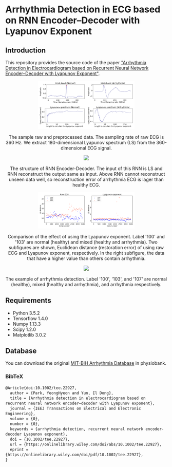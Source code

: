 Arrhythmia Detection in ECG based on RNN Encoder–Decoder with Lyapunov Exponent
=====

## Introduction
This repository provides the source code of the paper <a href="https://onlinelibrary.wiley.com/doi/full/10.1002/tee.22927">"Arrhythmia Detection in Electrocardiogram based on Recurrent Neural Network Encoder–Decoder with Lyapunov Exponent"</a>.

<div align="center">
  <img src="./figures/lyapunov.png" width="300">  
  <p>The sample raw and preprocessed data. The sampling rate of raw ECG is 360 Hz. We extract 180-dimensional Lyapunov spectrum (LS) from the 360-dimensional ECG signal.</p>
</div>

<div align="center">
  <img src="./figures/model.png" width="300">  
  <p>The structure of RNN Encoder-Decoder. The input of this RNN is LS and RNN reconstruct the output same as input. Above RNN cannot reconstruct unseen data well, so reconstruction error of arrhythmia ECG is lager than healthy ECG.</p>
</div>

<div align="center">
  <img src="./figures/arrhythmia-detection.png" width="300">  
  <p>Comparison of the effect of using the Lyapunov exponent. Label '100' and '103' are normal (healthy) and mixed (healthy and arrhythmia). Two subfigures are shown, Euclidean distance (restoration error) of using raw ECG and Lyapunov exponent, respectively. In the right subfigure, the data that have a higher value than others contain arrhythmia.</p>
</div>

<div align="center">
  <img src="./figures/example.png" width="300">  
  <p>The example of arrhythmia detection. Label '100', '103', and '107' are normal (healthy), mixed (healthy and arrhythmia), and arrhythmia respectively.</p>
</div>

## Requirements
* Python 3.5.2  
* Tensorflow 1.4.0  
* Numpy 1.13.3  
* Scipy 1.2.0  
* Matplotlib 3.0.2  

## Database
You can download the original <a href="https://physionet.org/physiobank/database/mitdb/">MIT-BIH Arrhythmia Database</a> in physiobank.


### BibTeX
```
@Article{doi:10.1002/tee.22927,
  author = {Park, YeongHyeon and Yun, Il Dong},
  title = {Arrhythmia detection in electrocardiogram based on recurrent neural network encoder–decoder with Lyapunov exponent},
  journal = {IEEJ Transactions on Electrical and Electronic Engineering},
  volume = {0},
  number = {0},
  keywords = {arrhythmia detection, recurrent neural network encoder-decoder Lyapunov exponent},
  doi = {10.1002/tee.22927},
  url = {https://onlinelibrary.wiley.com/doi/abs/10.1002/tee.22927},
  eprint = {https://onlinelibrary.wiley.com/doi/pdf/10.1002/tee.22927},
}
```
